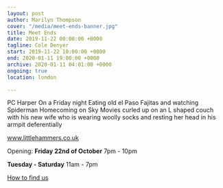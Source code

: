 ```yaml
---
layout: post
author: Marilyn Thompson
cover: "/media/meet-ends-banner.jpg"
title: Meet Ends
date: 2019-11-22 00:00:00 +0000
tagline: Cole Denyer
start: 2019-11-22 10:00:00 +0000
end: 2020-01-11 19:00:00 +0000
archive: 2020-01-11 04:01:00 +0000
ongoing: true
location: london

---
```


PC Harper
On a Friday night
Eating old el Paso
Fajitas and watching
Spiderman Homecoming on
Sky Movies curled up
on an L shaped couch
with his new wife
who is wearing woolly socks
and resting her head
in his armpit deferentially


www.littlehammers.co.uk

Opening: **Friday 22nd of October** 7pm - 10pm

**Tuesday - Saturday** 11am - 7pm

[How to find us](http://www.peak-art.org/contact)